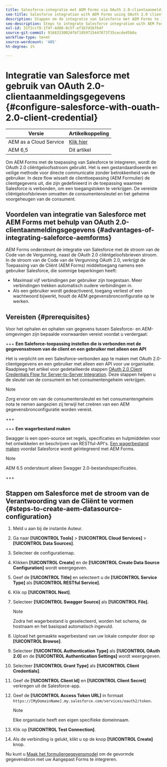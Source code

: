 ```yaml
---
title: Salesforce-integratie met AEM Forms via OAuth 2.0-clientaanmeldingsgegevens
seo-title: Salesforce integration with AEM Forms using OAuth 2.0 client credentials flow
description: Stappen om de integratie van Salesforce met AEM Forms te integreren gebruikend OAuth 2.0 cliëntgeloofsbrieven stroom
seo-description: Steps to integrate Salesforce integration with AEM Forms using OAuth 2.0 client credentials flow
exl-id: 31f2ccf8-1f4f-4d88-8c5f-ef1b7d1bfb4f
source-git-commit: 91683330024fbf1059715447073f35cecde45b0a
workflow-type: tm+mt
source-wordcount: '485'
ht-degree: 1%

---
```


# Integratie van Salesforce met gebruik van OAuth 2.0-clientaanmeldingsgegevens  {#configure-salesforce-with-ouath-2.0-client-credential}

| Versie | Artikelkoppeling |
| -------- | ---------------------------- |
| AEM as a Cloud Service | [Klik hier](https://experienceleague.adobe.com/docs/experience-manager-cloud-service/content/forms/integrate/use-form-data-model/configure-msdynamics-salesforce.html) |
| AEM 6,5 | Dit artikel |


Om AEM Forms met de toepassing van Salesforce te integreren, wordt de OAuth 2.0 cliëntgeloofsstroom gebruikt. Het is een gestandaardiseerde en veilige methode voor directe communicatie zonder betrokkenheid van de gebruiker. In deze flow wisselt de clienttoepassing (AEM Formulier) de clientgegevens uit, die zijn gedefinieerd in de toepassing waarmee Salesforce is verbonden, om een toegangstoken te verkrijgen. De vereiste cliëntgeloofsbrieven omvatten de consumentensleutel en het geheime voorgeheugen van de consument.

## Voordelen van integratie van Salesforce met AEM Forms met behulp van OAuth 2.0-clientaanmeldingsgegevens {#advantages-of-integrating-saleforce-aemforms}

AEM Forms ondersteunt de integratie van Salesforce met de stroom van de Code van de Vergunning, naast de OAuth 2.0 cliëntgeloofsbrieven stroom. In de stroom van de Code van de Vergunning OAuth 2.0, verkrijgt de Toepassing van de Cliënt (AEM Forms) middeltoegang namens een gebruiker Salesforce, die sommige beperkingen heeft:

* Maximaal vijf verbindingen per gebruiker zijn toegestaan. Meer verbindingen trekken automatisch oudere verbindingen in.
* Als een gebruiker wordt gedeactiveerd, toegang verliest of een wachtwoord bijwerkt, houdt de AEM gegevensbronconfiguratie op te werken.

## Vereisten {#prerequisites}

Voor het ophalen en ophalen van gegevens tussen Salesforce- en AEM-omgevingen zijn bepaalde voorwaarden vereist voordat u verdergaat:

+++ **Een Saleforce-toepassing instellen die is verbonden met de gegevensstroom van de client en een gebruiker met alleen een API**

Het is verplicht om een Salesforce-verbonden app te maken met OAuth 2.0-clientgegevens en een gebruiker met alleen een API voor uw organisatie. Raadpleeg het artikel voor gedetailleerde stappen [OAuth 2.0 Client Credentials Flow for Server-to-Server Integration](https://help.salesforce.com/s/articleView?id=sf.connected_app_client_credentials_setup.htm&amp;type=5). Deze stappen helpen u de sleutel van de consument en het consumentengeheim verkrijgen.

>[!NOTE]
>
> Zorg ervoor om van de consumentensleutel en het consumentengeheim nota te nemen aangezien zij terwijl het creëren van een AEM gegevensbronconfiguratie worden vereist.

+++

+++ **Een wagerbestand maken**

Swagger is een open-source set regels, specificaties en hulpmiddelen voor het ontwikkelen en beschrijven van RESTful-API&#39;s. [Een wagerbestand maken](https://experienceleague.adobe.com/docs/experience-manager-learn/cloud-service/forms/integrate-with-salesforce/describe-rest-api.html) voordat Salesforce wordt geïntegreerd met AEM Forms.

>[!NOTE]
>
> AEM 6.5 ondersteunt alleen Swagger 2.0-bestandsspecificaties.

+++

## Stappen om Salesforce met de stroom van de Verantwoording van de Cliënt te vormen {#steps-to-create-aem-datasource-configuration}

1. Meld u aan bij de instantie Auteur.
1. Ga naar **[!UICONTROL Tools]** > **[!UICONTROL Cloud Services]** > **[!UICONTROL Data Sources]**.
1. Selecteer de configuratiemap.
1. Klikken **[!UICONTROL Create]** en de **[!UICONTROL Create Data Source Configuration]** wordt weergegeven.
1. Geef de **[!UICONTROL Title]** en selecteert u de **[!UICONTROL Service Type]** als **[!UICONTROL RESTful Service]**.
1. Klik op **[!UICONTROL Next]**.
1. Selecteer **[!UICONTROL Swagger Source]** als **[!UICONTROL File].**
   >[!NOTE]
   >
   > Zodra het wagerbestand is geselecteerd, worden het schema, de hostnaam en het basispad automatisch ingevuld.

1. Upload het gemaakte wagerbestand van uw lokale computer door op **[!UICONTROL Browse]**.
1. Selecteer **[!UICONTROL Authentication Type]** als **[!UICONTROL OAuth 2.0]** en de **[!UICONTROL Authentication Settings]** wordt weergegeven.
1. Selecteer **[!UICONTROL Grant Type]** als **[!UICONTROL Client Credentials]**.
1. Geef de **[!UICONTROL Client Id]** en **[!UICONTROL Client Secret]** verkregen uit de Salesforce-app.
1. Geef de **[!UICONTROL Access Token URL]** in formaat
   `https://[MyDomainName].my.salesforce.com/services/oauth2/token`.

   >[!NOTE]
   >
   > Elke organisatie heeft een eigen specifieke domeinnaam.

1. Klik op **[!UICONTROL Test Connection]**.
1. Als de verbinding is gelukt, klikt u op de knop **[!UICONTROL Create]** knop.

Nu kunt u [Maak het formuliergegevensmodel](https://experienceleague.adobe.com/docs/experience-manager-65/forms/form-data-model/create-form-data-models.html?lang=en) om de gevormde gegevensbron met uw Aangepast Forms te integreren.
